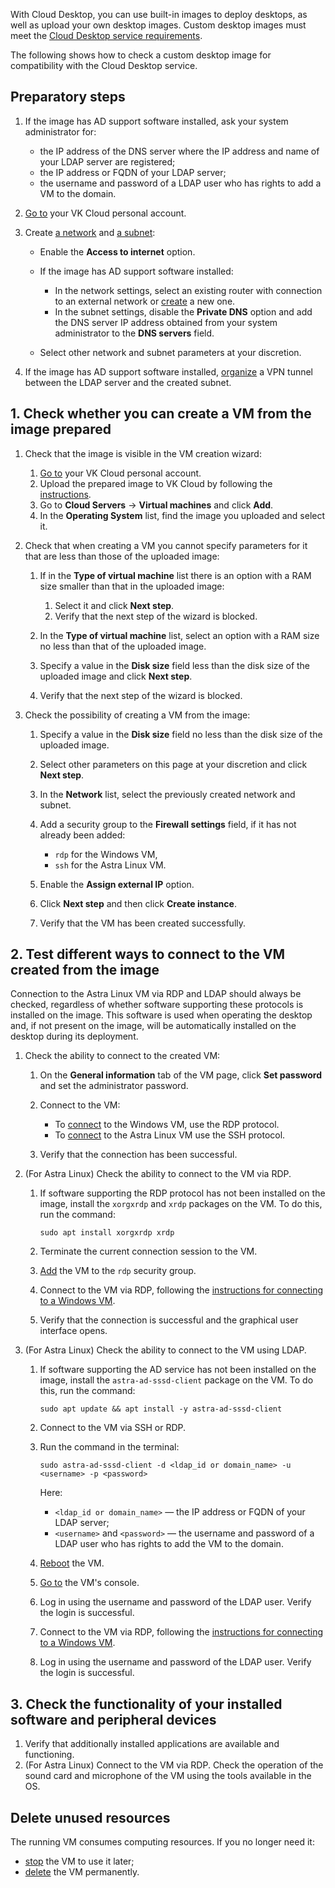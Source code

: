 With Cloud Desktop, you can use built-in images to deploy desktops, as well as upload your own desktop images. Custom desktop images must meet the [Cloud Desktop service requirements](/en/computing/cloud-desktops/concepts/desktop-image).

The following shows how to check a custom desktop image for compatibility with the Cloud Desktop service.

## Preparatory steps

1. If the image has AD support software installed, ask your system administrator for:

     - the IP address of the DNS server where the IP address and name of your LDAP server are registered;
     - the IP address or FQDN of your LDAP server;
     - the username and password of a LDAP user who has rights to add a VM to the domain.

1. [Go to](https://msk.cloud.vk.com/app/) your VK Cloud personal account.
1. Create [a network](/en/networks/vnet/service-management/net#creating_a_network) and [a subnet](/en/networks/vnet/service-management/net#creating_a_subnet):

     - Enable the **Access to internet** option.
     - If the image has AD support software installed:

         - In the network settings, select an existing router with connection to an external network or [create](/en/networks/vnet/service-management/router#adding_a_router) a new one.
         - In the subnet settings, disable the **Private DNS** option and add the DNS server IP address obtained from your system administrator to the **DNS servers** field.

     - Select other network and subnet parameters at your discretion.

1. If the image has AD support software installed, [organize](en/computing/cloud-desktops/how-to-guides/ipsec) a VPN tunnel between the LDAP server and the created subnet.

## 1. Check whether you can create a VM from the image prepared

1. Check that the image is visible in the VM creation wizard:

     1. [Go to](https://msk.cloud.vk.com/app/) your VK Cloud personal account.
     1. Upload the prepared image to VK Cloud by following the [instructions](/en/computing/iaas/service-management/images/images-manage#importing_an_image).
     1. Go to **Cloud Servers** → **Virtual machines** and click **Add**.
     1. In the **Operating System** list, find the image you uploaded and select it.

1. Check that when creating a VM you cannot specify parameters for it that are less than those of the uploaded image:

     1. If in the **Type of virtual machine** list there is an option with a RAM size smaller than that in the uploaded image:

         1. Select it and click **Next step**.
         1. Verify that the next step of the wizard is blocked.

     1. In the **Type of virtual machine** list, select an option with a RAM size no less than that of the uploaded image.
     1. Specify a value in the **Disk size** field less than the disk size of the uploaded image and click **Next step**.
     1. Verify that the next step of the wizard is blocked.

1. Check the possibility of creating a VM from the image:

     1. Specify a value in the **Disk size** field no less than the disk size of the uploaded image.
     1. Select other parameters on this page at your discretion and click **Next step**.
     1. In the **Network** list, select the previously created network and subnet.
     1. Add a security group to the **Firewall settings** field, if it has not already been added:

        - `rdp` for the Windows VM,
        - `ssh` for the Astra Linux VM.

     1. Enable the **Assign external IP** option.
     1. Click **Next step** and then click **Create instance**.
     1. Verify that the VM has been created successfully.

## 2. Test different ways to connect to the VM created from the image

<info>

Connection to the Astra Linux VM via RDP and LDAP should always be checked, regardless of whether software supporting these protocols is installed on the image. This software is used when operating the desktop and, if not present on the image, will be automatically installed on the desktop during its deployment.

</info>

1. Check the ability to connect to the created VM:

     1. On the **General information** tab of the VM page, click **Set password** and set the administrator password.
     1. Connect to the VM:

         - To [connect](/en/computing/iaas/service-management/vm/vm-connect/vm-connect-win) to the Windows VM, use the RDP protocol.
         - To [connect](/en/computing/iaas/service-management/vm/vm-connect/vm-connect-nix) to the Astra Linux VM use the SSH protocol.

     1. Verify that the connection has been successful.

1. (For Astra Linux) Check the ability to connect to the VM via RDP.

     1. If software supporting the RDP protocol has not been installed on the image, install the `xorgxrdp` and `xrdp` packages on the VM. To do this, run the command:

         ```shell
         sudo apt install xorgxrdp xrdp
         ```

     1. Terminate the current connection session to the VM.
     1. [Add](/en/networks/vnet/service-management/secgroups#assign_a_rule_group_to_an_instance) the VM to the `rdp` security group.
     1. Connect to the VM via RDP, following the [instructions for connecting to a Windows VM](/en/computing/iaas/service-management/vm/vm-connect/vm-connect-win#3_connect_to_the_vm).
     1. Verify that the connection is successful and the graphical user interface opens.

1. (For Astra Linux) Check the ability to connect to the VM using LDAP.

     1. If software supporting the AD service has not been installed on the image, install the `astra-ad-sssd-client` package on the VM. To do this, run the command:

         ```shell
         sudo apt update && apt install -y astra-ad-sssd-client
         ```

     1. Connect to the VM via SSH or RDP.
     1. Run the command in the terminal:

         ```shell
         sudo astra-ad-sssd-client -d <ldap_id or domain_name> -u <username> -p <password>
         ```

         Here:

           - `<ldap_id or domain_name>` — the IP address or FQDN of your LDAP server;
           - `<username>` and `<password>` — the username and password of a LDAP user who has rights to add the VM to the domain.

     1. [Reboot](/en/computing/iaas/service-management/vm/vm-manage#start_stop_restart_vm) the VM.
     1. [Go to](/en/computing/iaas/service-management/vm/vm-console#the_vnc_console) the VM's console.
     1. Log in using the username and password of the LDAP user. Verify the login is successful.
     1. Connect to the VM via RDP, following the [instructions for connecting to a Windows VM](/en/computing/iaas/service-management/vm/vm-connect/vm-connect-win#3_connect_to_the_vm).
     1. Log in using the username and password of the LDAP user. Verify the login is successful.

## 3. Check the functionality of your installed software and peripheral devices

1. Verify that additionally installed applications are available and functioning.
1. (For Astra Linux) Connect to the VM via RDP. Check the operation of the sound card and microphone of the VM using the tools available in the OS.

## Delete unused resources

The running VM consumes computing resources. If you no longer need it:

- [stop](/en/computing/iaas/service-management/vm/vm-manage#start_stop_restart_vm) the VM to use it later;
- [delete](/en/computing/iaas/service-management/vm/vm-manage#delete_vm) the VM permanently.
